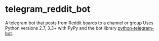 # telegram_reddit_bot
A telegram bot that posts from Reddit boards to a channel or group
Uses Python versions 2.7, 3.3+ with PyPy and the bot library [python-telegram-bot](https://github.com/python-telegram-bot/python-telegram-bot).